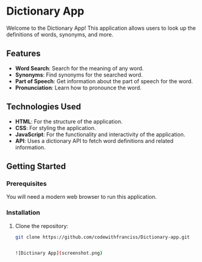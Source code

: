 # Dictionary App

Welcome to the Dictionary App! This application allows users to look up the definitions of words, synonyms, and more.

## Features

- **Word Search**: Search for the meaning of any word.
- **Synonyms**: Find synonyms for the searched word.
- **Part of Speech**: Get information about the part of speech for the word.
- **Pronunciation**: Learn how to pronounce the word.

## Technologies Used

- **HTML**: For the structure of the application.
- **CSS**: For styling the application.
- **JavaScript**: For the functionality and interactivity of the application.
- **API**: Uses a dictionary API to fetch word definitions and related information.

## Getting Started

### Prerequisites

You will need a modern web browser to run this application.

### Installation

1. Clone the repository:
   ```bash
   git clone https://github.com/codewithfranciss/Dictionary-app.git


   ![Dictinary App](screenshot.png)
